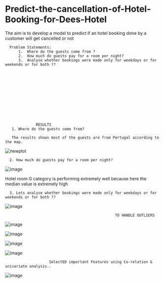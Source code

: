 # Predict-the-cancellation-of-Hotel-Booking-for-Dees-Hotel

The aim is to develop a model to predict if an hotel booking done by a customer will get cancelled or not

      Problem Statements:
          1.  Where do the guests come from ?
          2.  How much do guests pay for a room per night?
          3.  Analyse whether bookings were made only for weekdays or for weekends or for both ??
          
          











                  RESULTS
       1. Where do the guests come from?
       
       The results shows most of the guests are from Portugal according to the map. 
![newplot](https://user-images.githubusercontent.com/64482231/200973848-e7bd837f-eee9-40da-bd42-1d6ed943afbb.png)


      2. How much do guests pay for a room per night?
![image](https://user-images.githubusercontent.com/64482231/200976085-01c95d73-30b7-4fa2-94ea-bae54ee23e5c.png)


Hotel room G category is performing extremely well because here the median value is extremely high

      3. Lets analyse whether bookings were made only for weekdays or for weekends or for both ??
      
![image](https://user-images.githubusercontent.com/64482231/200992039-3611dfd3-bd68-49bb-a174-0461b89c9a1e.png)


                                                      TO HANDLE OUTLIERS
                                                      
![image](https://user-images.githubusercontent.com/64482231/201001719-d0f5bf04-cb18-4d8f-944e-86ed97e53dd5.png)


![image](https://user-images.githubusercontent.com/64482231/201001741-c007cee8-e582-4da2-a1b8-2e090c070f38.png)



![image](https://user-images.githubusercontent.com/64482231/201001786-cdf2a95d-c972-4b11-884d-1f9fed48a6b6.png)

![image](https://user-images.githubusercontent.com/64482231/201001991-0bdbb284-7916-4149-a460-26dafe72e332.png)


                        SelectED important Features using Co-relation & univariate analysis..
                        
![image](https://user-images.githubusercontent.com/64482231/201002480-7f59a9b5-6191-4934-ab85-10f23dafbaa0.png)
                      
